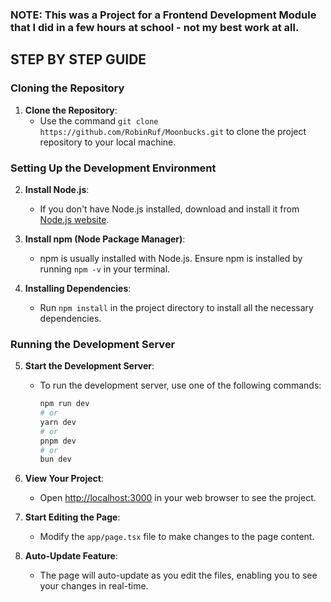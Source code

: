 ### NOTE: This was a Project for a Frontend Development Module that I did in a few hours at school - not my best work at all.

## STEP BY STEP GUIDE

### Cloning the Repository

1. **Clone the Repository**:
   - Use the command `git clone https://github.com/RobinRuf/Moonbucks.git` to clone the project repository to your local machine.

### Setting Up the Development Environment

2. **Install Node.js**:
   - If you don't have Node.js installed, download and install it from [Node.js website](https://nodejs.org/).

3. **Install npm (Node Package Manager)**:
   - npm is usually installed with Node.js. Ensure npm is installed by running `npm -v` in your terminal.

4. **Installing Dependencies**:
   - Run `npm install` in the project directory to install all the necessary dependencies.

### Running the Development Server

5. **Start the Development Server**:
   - To run the development server, use one of the following commands:
     ```bash
     npm run dev
     # or
     yarn dev
     # or
     pnpm dev
     # or
     bun dev
     ```

6. **View Your Project**:
   - Open [http://localhost:3000](http://localhost:3000) in your web browser to see the project.

7. **Start Editing the Page**:
   - Modify the `app/page.tsx` file to make changes to the page content.

8. **Auto-Update Feature**:
   - The page will auto-update as you edit the files, enabling you to see your changes in real-time.
